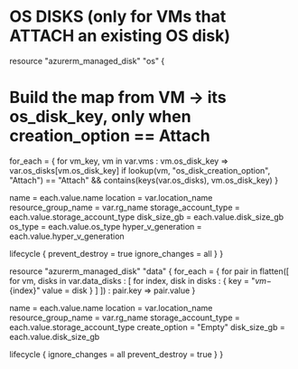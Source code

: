 # OS DISKS (only for VMs that ATTACH an existing OS disk)
resource "azurerm_managed_disk" "os" {
  # Build the map from VM -> its os_disk_key, only when creation_option == Attach
  for_each = {
    for vm_key, vm in var.vms :
    vm.os_disk_key => var.os_disks[vm.os_disk_key]
    if lookup(vm, "os_disk_creation_option", "Attach") == "Attach" && contains(keys(var.os_disks), vm.os_disk_key)
  }

  name                 = each.value.name
  location             = var.location_name
  resource_group_name  = var.rg_name
  storage_account_type = each.value.storage_account_type
  disk_size_gb         = each.value.disk_size_gb
  os_type              = each.value.os_type
  hyper_v_generation   = each.value.hyper_v_generation

  lifecycle {
    prevent_destroy = true
    ignore_changes  = all
  }
}


resource "azurerm_managed_disk" "data" {
  for_each = {
    for pair in flatten([
      for vm, disks in var.data_disks : [
        for index, disk in disks : {
          key   = "${vm}-${index}"
          value = disk
        }
      ]
    ]) : pair.key => pair.value
  }

  name                 = each.value.name
  location             = var.location_name
  resource_group_name  = var.rg_name
  storage_account_type = each.value.storage_account_type
  create_option        = "Empty"
  disk_size_gb         = each.value.disk_size_gb

  lifecycle {
    ignore_changes  = all
    prevent_destroy = true
  }
}
   
